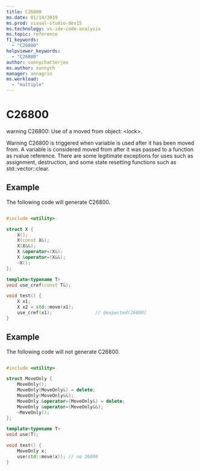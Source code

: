 ```yaml
---
title: C26800
ms.date: 01/14/2019
ms.prod: visual-studio-dev15
ms.technology: vs-ide-code-analysis
ms.topic: reference
f1_keywords:
  - "C26800"
helpviewer_keywords:
  - "C26800"
author: sunnychatterjee
ms.author: sunnych
manager: annagrin
ms.workload:
  - "multiple"
---
```

# C26800
warning C26800: Use of a moved from object: \<lock>.

Warning C26800 is triggered when variable is used after it has been moved from. A variable is considered moved from after it was passed to a function as rvalue reference. There are some legitimate exceptions for uses such as assignment, destruction, and some state resetting functions such as std::vector::clear.

## Example
 The following code will generate C26800.

```cpp

#include <utility>

struct X {
    X();
    X(const X&);
    X(X&&);
    X &operator=(X&);
    X &operator=(X&&);
    ~X();
};

template<typename T>
void use_cref(const T&);

void test() {
    X x1;
    X x2 = std::move(x1);
    use_cref(x1);                // @expected(26800)
}
```

## Example
 The following code will not generate C26800.

```cpp

#include <utility>

struct MoveOnly {
    MoveOnly();
    MoveOnly(MoveOnly&) = delete;
    MoveOnly(MoveOnly&&);
    MoveOnly &operator=(MoveOnly&) = delete;
    MoveOnly &operator=(MoveOnly&&);
    ~MoveOnly();
};

template<typename T>
void use(T);

void test() {
    MoveOnly x;
    use(std::move(x)); // no 26800
}
```